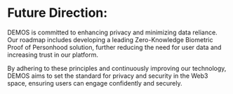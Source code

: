 # Future Direction:

DEMOS is committed to enhancing privacy and minimizing data reliance. Our roadmap includes developing a leading Zero-Knowledge Biometric Proof of Personhood solution, further reducing the need for user data and increasing trust in our platform.

By adhering to these principles and continuously improving our technology, DEMOS aims to set the standard for privacy and security in the Web3 space, ensuring users can engage confidently and securely.

